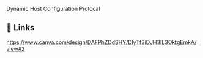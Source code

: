 
Dynamic Host Configuration Protocal



## 🔗 Links
https://www.canva.com/design/DAFPhZDdSHY/DlyTf3iDJH3IL3OktgEmkA/view#2
